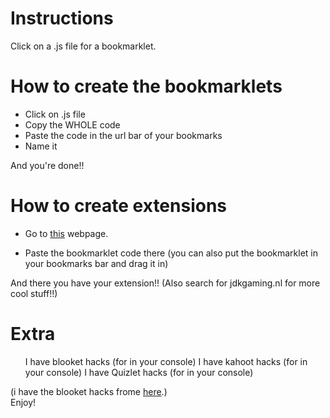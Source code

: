 # Instructions
Click on a .js file for a bookmarklet.

# How to create the bookmarklets
<ul>
  <li>Click on .js file</li>
  <li>Copy the WHOLE code</li>
  <li>Paste the code in the url bar of your bookmarks</li>
  <li>Name it</li>
</ul>
 And you're done!!


# How to create extensions
<ul>
  <li><p>Go to <a href="http://sandbox.self.li/bookmarklet-to-extension">this</a> webpage.</p></li>
  <li>Paste the bookmarklet code there (you can also put the bookmarklet in your bookmarks bar and drag it in)</li>
</ul>
  And there you have your extension!!
(Also search for jdkgaming.nl for more cool stuff!!)

# Extra
<ol>
 <il>I have blooket hacks (for in your console)</il> 
 <il>I have kahoot hacks (for in your console)</il>
 <il>I have Quizlet hacks (for in your console)</il>
</ol>

(i have the blooket hacks frome <a href="https://github.com/DannyDan0167/Blooket-Cheats/blob/main/gui.min.js">here</a>.)
<br>
Enjoy!







